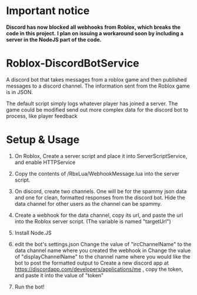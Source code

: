 # Important notice
**Discord has now blocked all webhooks from Roblox, which breaks the code in this project.**
**I plan on issuing a workaround soon by including a server in the NodeJS part of the code.**

# Roblox-DiscordBotService
A discord bot that takes messages from a roblox game and then published messages to a discord channel.
The information sent from the Roblox game is in JSON. 

The default script simply logs whatever player has joined a server. The game could be modified send out more complex data for the discord bot to process, like player feedback

# Setup & Usage

1) On Roblox, Create a server script and place it into ServerScriptService, and enable HTTPService
2) Copy the contents of /RbxLua/WebhookMessage.lua into the server script.
3) On discord, create two channels. One will be for the spammy json data and one for clean, formatted responses from the discord bot. Hide the data channel for other users as the channel can be spammy.
4) Create a webhook for the data channel, copy its url, and paste the url into the Roblox server script. (The variable is named "targetUrl")

5) Install Node.JS
6) edit the bot's settings.json
	Change the value of "ircChannelName" to the data channel name where you created the webhook in
	Change the value of "displayChannelName" to the channel name where you would like the bot to post the formatted output to
	Create a new discord app at https://discordapp.com/developers/applications/me , copy the token, and paste it into the value of "token"
7) Run the bot!

